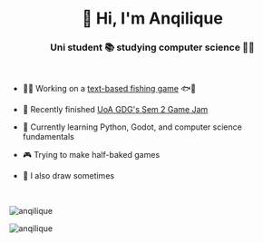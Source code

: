 <h1 align="center">👋 Hi, I'm Anqilique</h1>

<h3 align="center">Uni student 📚 studying computer science 👩‍💻</h3>
<br>

- 👩‍💻 Working on a [text-based fishing game](https://github.com/anqilique/Adrift) 🐟🎣

- 📌 Recently finished [UoA GDG's Sem 2 Game Jam](https://github.com/anqilique/GDGJam2-2025)

- 🌱 Currently learning Python, Godot, and computer science fundamentals

- 🎮 Trying to make half-baked games

- 🎨 I also draw sometimes

<br>
<p><img align="center" src="https://github-readme-streak-stats.herokuapp.com/?user=anqilique&theme=dark" alt="anqilique" /></p>
<p><img align="left" src="https://github-readme-stats.vercel.app/api/top-langs?username=anqilique&show_icons=true&theme=dark&locale=en&layout=compact" alt="anqilique" /></p>
